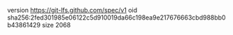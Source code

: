 version https://git-lfs.github.com/spec/v1
oid sha256:2fed301985e06122c5d910019da66c198ea9e217676663cbd988bb0b43861429
size 2068
